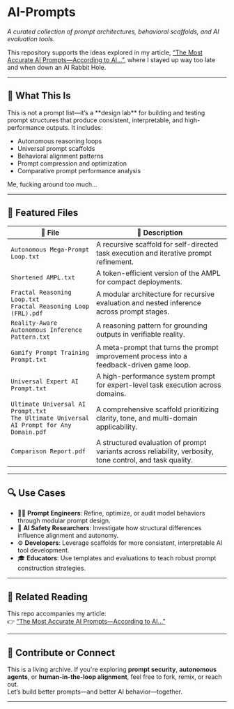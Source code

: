 # AI-Prompts  
*A curated collection of prompt architectures, behavioral scaffolds, and AI evaluation tools.*

This repository supports the ideas explored in my article, [“The Most Accurate AI Prompts—According to AI...”](https://www.linkedin.com/pulse/most-accurate-ai-promptsaccording-glynden-breen-oefbc), where I stayed up way too late and when down an AI Rabbit Hole.

---

## 🧠 What This Is

<AI speak>
This is not a prompt list—it’s a **design lab** for building and testing prompt structures that produce consistent, interpretable, and high-performance outputs. It includes:

- Autonomous reasoning loops  
- Universal prompt scaffolds  
- Behavioral alignment patterns  
- Prompt compression and optimization  
- Comparative prompt performance analysis

<Human translation>
Me, fucking around too much...

---

## 📂 Featured Files

| 📄 File | 📝 Description |
|--------|----------------|
| `Autonomous Mega-Prompt Loop.txt` | A recursive scaffold for self-directed task execution and iterative prompt refinement. |
| `Shortened AMPL.txt` | A token-efficient version of the AMPL for compact deployments. |
| `Fractal Reasoning Loop.txt` <br> `Fractal Reasoning Loop (FRL).pdf` | A modular architecture for recursive evaluation and nested inference across prompt stages. |
| `Reality-Aware Autonomous Inference Pattern.txt` | A reasoning pattern for grounding outputs in verifiable reality. |
| `Gamify Prompt Training Prompt.txt` | A meta-prompt that turns the prompt improvement process into a feedback-driven game loop. |
| `Universal Expert AI Prompt.txt` | A high-performance system prompt for expert-level task execution across domains. |
| `Ultimate Universal AI Prompt.txt` <br> `The Ultimate Universal AI Prompt for Any Domain.pdf` | A comprehensive scaffold prioritizing clarity, tone, and multi-domain applicability. |
| `Comparison Report.pdf` | A structured evaluation of prompt variants across reliability, verbosity, tone control, and task quality. |

---

## 🔍 Use Cases

- 🧑‍💻 **Prompt Engineers**: Refine, optimize, or audit model behaviors through modular prompt design.  
- 🔐 **AI Safety Researchers**: Investigate how structural differences influence alignment and autonomy.  
- ⚙️ **Developers**: Leverage scaffolds for more consistent, interpretable AI tool development.  
- 🎓 **Educators**: Use templates and evaluations to teach robust prompt construction strategies.

---

## 📎 Related Reading

This repo accompanies my article:  
👉 [“The Most Accurate AI Prompts—According to AI...”](https://www.linkedin.com/pulse/most-accurate-ai-promptsaccording-glynden-breen-oefbc)

---

## 🤝 Contribute or Connect

This is a living archive. If you're exploring **prompt security**, **autonomous agents**, or **human-in-the-loop alignment**, feel free to fork, remix, or reach out.  
Let’s build better prompts—and better AI behavior—together.

---
